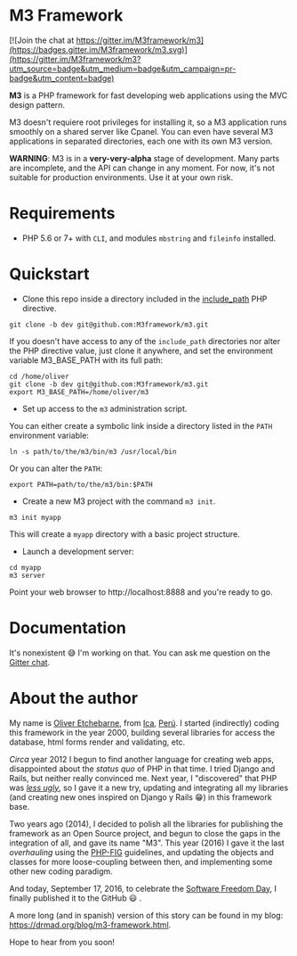 # M3 Framework


[![Join the chat at https://gitter.im/M3framework/m3](https://badges.gitter.im/M3framework/m3.svg)](https://gitter.im/M3framework/m3?utm_source=badge&utm_medium=badge&utm_campaign=pr-badge&utm_content=badge)

**M3** is a PHP framework for fast developing web applications using the MVC design pattern.

M3 doesn't requiere root privileges for installing it, so a M3 application runs smoothly on a shared server like Cpanel. You can even have several M3 applications in separated directories, each one with its own M3 version.

**WARNING**: M3 is in a **very-very-alpha** stage of development. Many parts are incomplete, and the API can change in any moment. For now, it's not suitable for production environments. Use it at your own risk.

# Requirements

* PHP 5.6 or 7+ with `CLI`, and modules `mbstring` and `fileinfo` installed.

# Quickstart 

* Clone this repo inside a directory included in the [include_path](http://php.net/manual/en/ini.core.php#ini.include-path) PHP directive.

```
git clone -b dev git@github.com:M3framework/m3.git
```
If you doesn't have access to any of the `include_path` directories nor alter the PHP directive value, just clone it anywhere, and set the environment variable M3_BASE_PATH with its full path:

```
cd /home/oliver
git clone -b dev git@github.com:M3framework/m3.git
export M3_BASE_PATH=/home/oliver/m3
```

* Set up access to the `m3` administration script.

You can either create a symbolic link inside a directory listed in the `PATH` environment variable:

```
ln -s path/to/the/m3/bin/m3 /usr/local/bin
```

Or you can alter the `PATH`:

```
export PATH=path/to/the/m3/bin:$PATH
```

* Create a new M3 project with the command `m3 init`.

```
m3 init myapp
```

This will create a `myapp` directory with a basic project structure.

* Launch a development server:

```
cd myapp
m3 server
```

Point your web browser to http://localhost:8888 and you're ready to go.

# Documentation

It's nonexistent :sweat_smile: I'm working on that. You can ask me question on the [Gitter chat](https://gitter.im/M3framework/m3).

# About the author

My name is [Oliver Etchebarne](http://drmad.org), from [Ica](https://en.wikipedia.org/wiki/Ica,_Peru), [Perú](https://en.wikipedia.org/wiki/Peru). I started (indirectly) coding this framework in the year 2000, building several libraries for access the database, html forms render and validating, etc.

*Circa* year 2012 I begun to find another language for creating web apps, disappointed about the *status quo* of PHP in that time. I tried Django and Rails, but neither really convinced me. Next year, I "discovered" that PHP was *[less ugly](https://drmad.org/blog/10-cosas-que-probablemente-no-sabias-de-php.html)*, so I gave it a new try, updating and integrating all my libraries (and creating new ones inspired on Django y Rails :grin:) in this framework base. 

Two years ago (2014), I decided to polish all the libraries for publishing the framework as an Open Source project, and begun to close the gaps in the integration of all, and gave its name "M3". This year (2016) I gave it the last *overhauling* using the [PHP-FIG](http://www.php-fig.org/) guidelines, and updating the objects and classes for more loose-coupling between then, and implementing some other new coding paradigm.

And today, September 17, 2016, to celebrate the [Software Freedom Day](http://www.softwarefreedomday.org/), I finally published it to the GitHub :smiley: .

A more long (and in spanish) version of this story can be found in my blog: https://drmad.org/blog/m3-framework.html.

Hope to hear from you soon!
